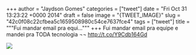 
+++
author = "Jaydson Gomes"
categories = ["tweet"]
date = "Fri Oct 31 13:23:22 +0000 2014"
draft = false
image = "{TWEET_IMAGE}"
slug = "42c0f08c22cfbea5c1659508980c54ce7637fce4"
tags = ["tweet"]
title = """Fui mandar email pra equi..."""
+++
Fui mandar email pra equipe e mandei pra TODA tecnologia ¬¬ http://t.co/Y9Cdb164Gd

![](/images/tweet-media/528175398153363456-B1R0uXXIEAA8KFn.jpg)